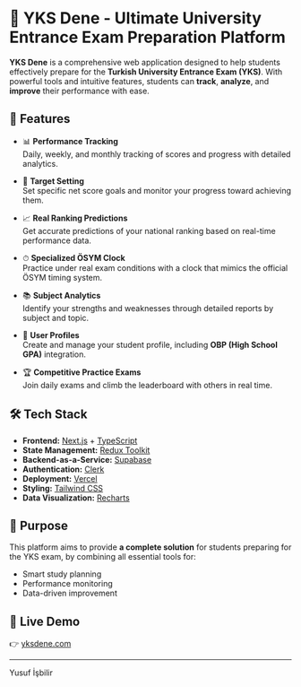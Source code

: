 # 🎯 YKS Dene - Ultimate University Entrance Exam Preparation Platform

**YKS Dene** is a comprehensive web application designed to help students effectively prepare for the **Turkish University Entrance Exam (YKS)**. With powerful tools and intuitive features, students can **track**, **analyze**, and **improve** their performance with ease.

## 🚀 Features

- 📊 **Performance Tracking**  
  Daily, weekly, and monthly tracking of scores and progress with detailed analytics.

- 🎯 **Target Setting**  
  Set specific net score goals and monitor your progress toward achieving them.

- 📈 **Real Ranking Predictions**  
  Get accurate predictions of your national ranking based on real-time performance data.

- ⏱ **Specialized ÖSYM Clock**  
  Practice under real exam conditions with a clock that mimics the official ÖSYM timing system.

- 📚 **Subject Analytics**  
  Identify your strengths and weaknesses through detailed reports by subject and topic.

- 👤 **User Profiles**  
  Create and manage your student profile, including **OBP (High School GPA)** integration.

- 🏆 **Competitive Practice Exams**  
  Join daily exams and climb the leaderboard with others in real time.

## 🛠 Tech Stack

- **Frontend:** [Next.js](https://nextjs.org/) + [TypeScript](https://www.typescriptlang.org/)
- **State Management:** [Redux Toolkit](https://redux-toolkit.js.org/)
- **Backend-as-a-Service:** [Supabase](https://supabase.com/)
- **Authentication:** [Clerk](https://clerk.dev/)
- **Deployment:** [Vercel](https://vercel.com/)
- **Styling:** [Tailwind CSS](https://tailwindcss.com/)
- **Data Visualization:** [Recharts](https://recharts.org/)

## 📌 Purpose

This platform aims to provide **a complete solution** for students preparing for the YKS exam, by combining all essential tools for:
- Smart study planning  
- Performance monitoring  
- Data-driven improvement  

## 🔗 Live Demo

👉 [yksdene.com](https://yksdene.com)

---

Yusuf İşbilir

